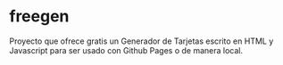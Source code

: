 # freegen
Proyecto que ofrece gratis un Generador de Tarjetas escrito en HTML y Javascript para ser usado con Github Pages o de manera local.
